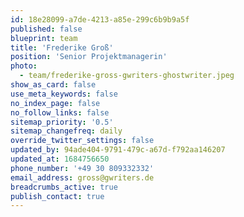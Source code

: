 ```yaml
---
id: 18e28099-a7de-4213-a85e-299c6b9b9a5f
published: false
blueprint: team
title: 'Frederike Groß'
position: 'Senior Projektmanagerin'
photo:
  - team/frederike-gross-gwriters-ghostwriter.jpeg
show_as_card: false
use_meta_keywords: false
no_index_page: false
no_follow_links: false
sitemap_priority: '0.5'
sitemap_changefreq: daily
override_twitter_settings: false
updated_by: 94ade404-9791-479c-a67d-f792aa146207
updated_at: 1684756650
phone_number: '+49 30 809332332'
email_address: gross@gwriters.de
breadcrumbs_active: true
publish_contact: true
---
```

